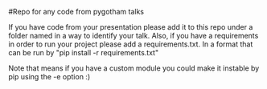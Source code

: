 #Repo for any code from pygotham talks

If you have code from your presentation please add it to this repo under a folder named in a way to identify your talk.  Also, if you have a requirements in order to run your project please add a requirements.txt. In a format that can be run by "pip install -r requirements.txt" 

Note that means if you have a custom module you could make it instable by pip using the -e option :)

